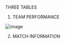 THREE TABLES 

1. TEAM PERFORMANCE

![image](https://user-images.githubusercontent.com/16866807/62548901-2c9a9480-b885-11e9-953b-07dfec491ddb.png)


2. MATCH INFORMATION
